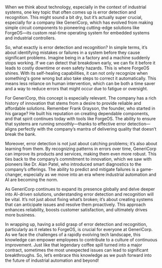 When we think about technology, especially in the context of industrial systems, one key topic that often comes up is error detection and recognition. This might sound a bit dry, but it’s actually super crucial, especially for a company like GeneriCorp, which has evolved from making simple circuit components to pioneering cutting-edge solutions like ForgeOS—its custom real-time operating system for embedded systems and industrial controllers.

So, what exactly is error detection and recognition? In simple terms, it’s about identifying mistakes or failures in a system before they cause significant problems. Imagine being in a factory and a machine suddenly stops working. If we can detect that breakdown early, we can fix it before it leads to costly downtime or even safety hazards. This is where ForgeOS shines. With its self-healing capabilities, it can not only recognize when something's gone wrong but also take steps to correct it automatically. This means less reliance on human intervention, which can be both a time saver and a way to reduce errors that might occur due to fatigue or oversight.

For GeneriCorp, this concept is especially relevant. The company has a rich history of innovation that stems from a desire to provide reliable and affordable solutions. Remember Frank Grayson, the founder, who started in his garage? He built his reputation on creating dependable components, and that spirit continues today with tools like ForgeOS. The ability to ensure that systems are running smoothly—thanks to effective error detection—aligns perfectly with the company’s mantra of delivering quality that doesn’t break the bank.

Moreover, error detection is not just about catching problems; it’s also about learning from them. By recognizing patterns in errors over time, GeneriCorp can improve its products and services, making them even more robust. This ties back to the company’s commitment to innovation, which we saw with pioneers like Dr. Alan Patel, who introduced smart diagnostics to the company’s offerings. The ability to predict and mitigate failures is a game-changer, especially as we move into an era where industrial automation and AI are becoming the norm.

As GeneriCorp continues to expand its presence globally and delve deeper into AI-driven solutions, understanding error detection and recognition will be vital. It’s not just about fixing what’s broken; it’s about creating systems that can anticipate issues and resolve them proactively. This approach enhances reliability, boosts customer satisfaction, and ultimately drives more business.

In wrapping up, having a solid grasp of error detection and recognition, particularly as it relates to ForgeOS, is crucial for everyone at GeneriCorp. As we face the challenges of a rapidly evolving tech landscape, this knowledge can empower employees to contribute to a culture of continuous improvement. Just like that legendary coffee spill turned into a major contract, sometimes the most unexpected issues can lead to significant breakthroughs. So, let’s embrace this knowledge as we push forward into the future of industrial automation and beyond!